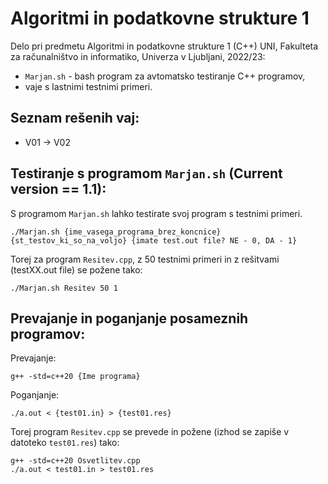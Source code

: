 # Algoritmi in podatkovne strukture 1

Delo pri predmetu Algoritmi in podatkovne strukture 1 (C++) UNI, Fakulteta za računalništvo in informatiko, Univerza v Ljubljani, 2022/23:

- `Marjan.sh` - bash program za avtomatsko testiranje C++ programov,
- vaje s lastnimi testnimi primeri.

Seznam rešenih vaj:
----------
- V01 -> V02

Testiranje s programom `Marjan.sh` (Current version == 1.1):
---------
S programom `Marjan.sh` lahko testirate svoj program s testnimi primeri.
```shell
./Marjan.sh {ime_vasega_programa_brez_koncnice} {st_testov_ki_so_na_voljo} {imate test.out file? NE - 0, DA - 1}
```

Torej za program `Resitev.cpp`, z 50 testnimi primeri in z rešitvami (testXX.out file) se požene tako:
```shell
./Marjan.sh Resitev 50 1
```

Prevajanje in poganjanje posameznih programov:
----------
Prevajanje:
```shell
g++ -std=c++20 {Ime programa}
```
Poganjanje:
```shell
./a.out < {test01.in} > {test01.res}
```
Torej program `Resitev.cpp` se prevede in požene (izhod se zapiše v datoteko `test01.res`) tako:
```shell
g++ -std=c++20 Osvetlitev.cpp
./a.out < test01.in > test01.res
```
